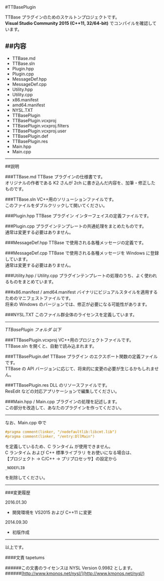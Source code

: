 #TTBasePlugin

TTBase プラグインのためのスケルトンプロジェクトです。  
**Visual Studio Community 2015 (C++11, 32/64-bit)** でコンパイルを確認しています。

##内容
---
- TTBase.md
- TTBase.sln
- Plugin.hpp
- Plugin.cpp
- MessageDef.hpp
- MessageDef.cpp
- Utility.hpp
- Utility.cpp
- x86.manifest
- amd64.manifest
- NYSL.TXT
- TTBasePlugin
 - TTBasePlugin.vcxproj
 - TTBasePlugin.vcxproj.filters
 - TTBasePlugin.vcxproj.user
 - TTBasePlugin.def
 - TTBasePlugin.res
 - Main.hpp
 - Main.cpp
---

##説明

###TTBase.md
TTBase プラグインの仕様書です。  
オリジナルの作者である K2 さんが 2ch に書き込んだ内容を、加筆・修正したものです。

###TTBase.sln
VC++用のソリューションファイルです。  
このファイルをダブルクリックして開いてください。

###Plugin.hpp
TTBase プラグイン インターフェイスの定義ファイルです。

###Plugin.cpp
プラグインテンプレートの共通処理をまとめたものです。  
通常は変更する必要はありません。

###MessageDef.hpp
TTBase で使用される各種メッセージの定義です。

###MessageDef.cpp
TTBase で使用される各種メッセージを Windows に登録しています。  
通常は変更する必要はありません。

###Utility.hpp / Utility.cpp
プラグインテンプレートの処理のうち、よく使われるものをまとめています。

###x86.manifest / amd64.manifest
バイナリにビジュアルスタイルを適用するためのマニフェストファイルです。  
将来の Windows のバージョンでは、修正が必要になる可能性があります。

###NYSL.TXT
このファイル群全体のライセンスを定義しています。

---

_TTBasePlugin フォルダ 以下_

###TTBasePlugin.vcxproj
VC++用のプロジェクトファイルです。  
TTBase.sln を開くと、自動で読み込まれます。

###TTBasePlugin.def
TTBase プラグイン のエクスポート関数の定義ファイルです。  
TTBase の API バージョンに応じて、将来的に変更の必要が生じるかもしれません。

###TTBasePlugin.res
DLL のリソースファイルです。  
ResEdit などの対応アプリケーションで編集してください。

###Main.hpp / Main.cpp
プラグインの処理を記述します。  
この部分を改造して、あなたのプラグインを作ってください。  

---

なお、Main.cpp 中で

```c
#pragma comment(linker, "/nodefaultlib:libcmt.lib")
#pragma comment(linker, "/entry:DllMain")
```

を定義しているため、C ランタイム が使用できません。  
C ランタイム および C++ 標準ライブラリ をお使いになる場合は、  
【プロジェクト -> C/C++ -> プリプロセッサ】の設定から  

```
_NODEFLIB  
```

を削除してください。

---

###変更履歴

2016.01.30  
- 開発環境を VS2015 および C++11 に変更  

2014.09.30  
- 初版作成

---

以上です。

####文責
tapetums

######この文書のライセンスは NYSL Version 0.9982 とします。  
######[http://www.kmonos.net/nysl/](http://www.kmonos.net/nysl/)
